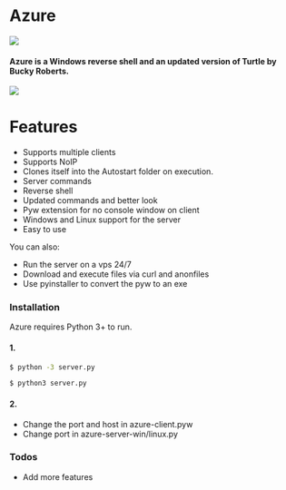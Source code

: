 # Azure
![](https://cdn.discordapp.com/attachments/766624895739625502/776378052514283560/az.png)

#### Azure is a Windows reverse shell and an updated version of Turtle by Bucky Roberts.
![](https://cdn.discordapp.com/attachments/766624895739625502/776737353825779712/unknown.png)
# Features

  - Supports multiple clients
  - Supports NoIP
  - Clones itself into the Autostart folder on execution.
  - Server commands
  - Reverse shell
  - Updated commands and better look
  - Pyw extension for no console window on client
  - Windows and Linux support for the server
  - Easy to use


You can also:
  - Run the server on a vps 24/7
  - Download and execute files via curl and anonfiles
  - Use pyinstaller to convert the pyw to an exe


### Installation

Azure requires Python 3+ to run.
#### 1.
```sh
$ python -3 server.py
```
```sh
$ python3 server.py
```
#### 2.
- Change the port and host in azure-client.pyw
- Change port in azure-server-win/linux.py

### Todos

 - Add more features


